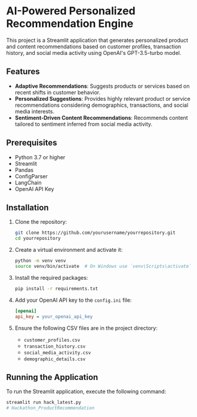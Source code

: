 # AI-Powered Personalized Recommendation Engine

This project is a Streamlit application that generates personalized product and content recommendations based on customer profiles, transaction history, and social media activity using OpenAI's GPT-3.5-turbo model.

## Features

- **Adaptive Recommendations**: Suggests products or services based on recent shifts in customer behavior.
- **Personalized Suggestions**: Provides highly relevant product or service recommendations considering demographics, transactions, and social media interests.
- **Sentiment-Driven Content Recommendations**: Recommends content tailored to sentiment inferred from social media activity.

## Prerequisites

- Python 3.7 or higher
- Streamlit
- Pandas
- ConfigParser
- LangChain
- OpenAI API Key

## Installation

1. Clone the repository:
    ```sh
    git clone https://github.com/yourusername/yourrepository.git
    cd yourrepository
    ```

2. Create a virtual environment and activate it:
    ```sh
    python -m venv venv
    source venv/bin/activate  # On Windows use `venv\Scripts\activate`
    ```

3. Install the required packages:
    ```sh
    pip install -r requirements.txt
    ```

4. Add your OpenAI API key to the `config.ini` file:
    ```ini
    [openai]
    api_key = your_openai_api_key
    ```

5. Ensure the following CSV files are in the project directory:
    - `customer_profiles.csv`
    - `transaction_history.csv`
    - `social_media_activity.csv`
    - `demographic_details.csv`

## Running the Application

To run the Streamlit application, execute the following command:
```sh
streamlit run hack_latest.py
# Hackathon_ProductRecommendation